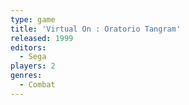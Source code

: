 ```yaml
---
type: game
title: 'Virtual On : Oratorio Tangram'
released: 1999
editors: 
  - Sega
players: 2
genres:
  - Combat
---
```

